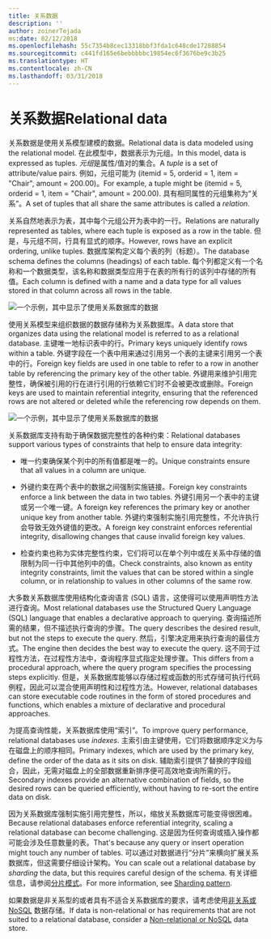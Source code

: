 ```yaml
---
title: 关系数据
description: ''
author: zoinerTejada
ms:date: 02/12/2018
ms.openlocfilehash: 55c7354b8cec13318bbf3fda1c648cde17288854
ms.sourcegitcommit: c441fd165e6bebbbbbc19854ec6f3676be9c3b25
ms.translationtype: HT
ms.contentlocale: zh-CN
ms.lasthandoff: 03/31/2018
---
```

# <a name="relational-data"></a><span data-ttu-id="05c36-102">关系数据</span><span class="sxs-lookup"><span data-stu-id="05c36-102">Relational data</span></span>

<span data-ttu-id="05c36-103">关系数据是使用关系模型建模的数据。</span><span class="sxs-lookup"><span data-stu-id="05c36-103">Relational data is data modeled using the relational model.</span></span> <span data-ttu-id="05c36-104">在此模型中，数据表示为元组。</span><span class="sxs-lookup"><span data-stu-id="05c36-104">In this model, data is expressed as tuples.</span></span> <span data-ttu-id="05c36-105">*元组*是属性/值对的集合。</span><span class="sxs-lookup"><span data-stu-id="05c36-105">A *tuple* is a set of attribute/value pairs.</span></span> <span data-ttu-id="05c36-106">例如，元组可能为 (itemid = 5, orderid = 1, item = "Chair", amount = 200.00)。</span><span class="sxs-lookup"><span data-stu-id="05c36-106">For example, a tuple might be (itemid = 5, orderid = 1, item = "Chair", amount = 200.00).</span></span> <span data-ttu-id="05c36-107">具有相同属性的元组集称为“关系”。</span><span class="sxs-lookup"><span data-stu-id="05c36-107">A set of tuples that all share the same attributes is called a *relation*.</span></span> 

<span data-ttu-id="05c36-108">关系自然地表示为表，其中每个元组公开为表中的一行。</span><span class="sxs-lookup"><span data-stu-id="05c36-108">Relations are naturally represented as tables, where each tuple is exposed as a row in the table.</span></span> <span data-ttu-id="05c36-109">但是，与元组不同，行具有显式的顺序。</span><span class="sxs-lookup"><span data-stu-id="05c36-109">However, rows have an explicit ordering, unlike tuples.</span></span> <span data-ttu-id="05c36-110">数据库架构定义每个表的列（标题）。</span><span class="sxs-lookup"><span data-stu-id="05c36-110">The database schema defines the columns (headings) of each table.</span></span> <span data-ttu-id="05c36-111">每个列都定义有一个名称和一个数据类型，该名称和数据类型应用于在表的所有行的该列中存储的所有值。</span><span class="sxs-lookup"><span data-stu-id="05c36-111">Each column is defined with a name and a data type for all values stored in that column across all rows in the table.</span></span>

![一个示例，其中显示了使用关系数据库的数据](./images/example-relational.png)

<span data-ttu-id="05c36-113">使用关系模型来组织数据的数据存储称为关系数据库。</span><span class="sxs-lookup"><span data-stu-id="05c36-113">A data store that organizes data using the relational model is referred to as a relational database.</span></span> <span data-ttu-id="05c36-114">主键唯一地标识表中的行。</span><span class="sxs-lookup"><span data-stu-id="05c36-114">Primary keys uniquely identify rows within a table.</span></span> <span data-ttu-id="05c36-115">外键字段在一个表中用来通过引用另一个表的主键来引用另一个表中的行。</span><span class="sxs-lookup"><span data-stu-id="05c36-115">Foreign key fields are used in one table to refer to a row in another table by referencing the primary key of the other table.</span></span> <span data-ttu-id="05c36-116">外键用来维护引用完整性，确保被引用的行在进行引用的行依赖它们时不会被更改或删除。</span><span class="sxs-lookup"><span data-stu-id="05c36-116">Foreign keys are used to maintain referential integrity, ensuring that the referenced rows are not altered or deleted while the referencing row depends on them.</span></span> 

![一个示例，其中显示了使用关系数据库的数据](./images/example-relational2.png)

<span data-ttu-id="05c36-118">关系数据库支持有助于确保数据完整性的各种约束：</span><span class="sxs-lookup"><span data-stu-id="05c36-118">Relational databases support various types of constraints that help to ensure data integrity:</span></span>

- <span data-ttu-id="05c36-119">唯一约束确保某个列中的所有值都是唯一的。</span><span class="sxs-lookup"><span data-stu-id="05c36-119">Unique constraints ensure that all values in a column are unique.</span></span> 

- <span data-ttu-id="05c36-120">外键约束在两个表中的数据之间强制实施链接。</span><span class="sxs-lookup"><span data-stu-id="05c36-120">Foreign key constraints enforce a link between the data in two tables.</span></span> <span data-ttu-id="05c36-121">外键引用另一个表中的主键或另一个唯一键。</span><span class="sxs-lookup"><span data-stu-id="05c36-121">A foreign key references the primary key or another unique key from another table.</span></span> <span data-ttu-id="05c36-122">外键约束强制实施引用完整性，不允许执行会导致无效外键值的更改。</span><span class="sxs-lookup"><span data-stu-id="05c36-122">A foreign key constraint enforces referential integrity, disallowing changes that cause invalid foreign key values.</span></span>

- <span data-ttu-id="05c36-123">检查约束也称为实体完整性约束，它们将可以在单个列中或在关系中存储的值限制为同一行中其他列中的值。</span><span class="sxs-lookup"><span data-stu-id="05c36-123">Check constraints, also known as entity integrity constraints, limit the values that can be stored within a single column, or in relationship to values in other columns of the same row.</span></span> 

<span data-ttu-id="05c36-124">大多数关系数据库使用结构化查询语言 (SQL) 语言，这使得可以使用声明性方法进行查询。</span><span class="sxs-lookup"><span data-stu-id="05c36-124">Most relational databases use the Structured Query Language (SQL) language that enables a declarative approach to querying.</span></span> <span data-ttu-id="05c36-125">查询描述所需的结果，但不描述执行查询的步骤。</span><span class="sxs-lookup"><span data-stu-id="05c36-125">The query describes the desired result, but not the steps to execute the query.</span></span> <span data-ttu-id="05c36-126">然后，引擎决定用来执行查询的最佳方式。</span><span class="sxs-lookup"><span data-stu-id="05c36-126">The engine then decides the best way to execute the query.</span></span> <span data-ttu-id="05c36-127">这不同于过程性方法，在过程性方法中，查询程序显式指定处理步骤。</span><span class="sxs-lookup"><span data-stu-id="05c36-127">This differs from a procedural approach, where the query program specifies the processing steps explicitly.</span></span> <span data-ttu-id="05c36-128">但是，关系数据库能够以存储过程或函数的形式存储可执行代码例程，因此可以混合使用声明性和过程性方法。</span><span class="sxs-lookup"><span data-stu-id="05c36-128">However, relational databases can store executable code routines in the form of stored procedures and functions, which enables a mixture of declarative and procedural approaches.</span></span>

<span data-ttu-id="05c36-129">为提高查询性能，关系数据库使用“索引”。</span><span class="sxs-lookup"><span data-stu-id="05c36-129">To improve query performance, relational databases use *indexes*.</span></span> <span data-ttu-id="05c36-130">主索引由主键使用，它们将数据顺序定义为与在磁盘上的顺序相同。</span><span class="sxs-lookup"><span data-stu-id="05c36-130">Primary indexes, which are used by the primary key, define the order of the data as it sits on disk.</span></span> <span data-ttu-id="05c36-131">辅助索引提供了替换的字段组合，因此，无需对磁盘上的全部数据重新排序便可高效地查询所需的行。</span><span class="sxs-lookup"><span data-stu-id="05c36-131">Secondary indexes provide an alternative combination of fields, so the desired rows can be queried efficiently, without having to re-sort the entire data on disk.</span></span>

<span data-ttu-id="05c36-132">因为关系数据库强制实施引用完整性，所以，缩放关系数据库可能变得很困难。</span><span class="sxs-lookup"><span data-stu-id="05c36-132">Because relational databases enforce referential integrity, scaling a relational database can become challenging.</span></span> <span data-ttu-id="05c36-133">这是因为任何查询或插入操作都可能会涉及任意数量的表。</span><span class="sxs-lookup"><span data-stu-id="05c36-133">That's because any query or insert operation might touch any number of tables.</span></span> <span data-ttu-id="05c36-134">可以通过对数据进行“分片”来横向扩展关系数据库，但这需要仔细设计架构。</span><span class="sxs-lookup"><span data-stu-id="05c36-134">You can scale out a relational database by *sharding* the data, but this requires careful design of the schema.</span></span> <span data-ttu-id="05c36-135">有关详细信息，请参阅[分片模式](../../patterns/sharding.md)。</span><span class="sxs-lookup"><span data-stu-id="05c36-135">For more information, see [Sharding pattern](../../patterns/sharding.md).</span></span>

<span data-ttu-id="05c36-136">如果数据是非关系型的或者具有不适合关系数据库的要求，请考虑使用[非关系或 NoSQL](./non-relational-data.md) 数据存储。</span><span class="sxs-lookup"><span data-stu-id="05c36-136">If data is non-relational or has requirements that are not suited to a relational database, consider a [Non-relational or NoSQL](./non-relational-data.md) data store.</span></span>
